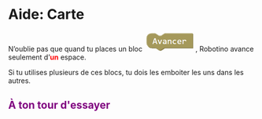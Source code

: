 <style>
img[alt="BlocAvancer"]{
    height:40px;
}
</style>
# Aide: Carte

N’oublie pas que quand tu places un bloc ![BlocAvancer][bloc_avancer], Robotino avance seulement d’**<span style="color:red;">un</span>** espace.<br>
 
Si tu utilises plusieurs de ces blocs, tu dois les emboiter les uns dans les autres.<br>

## <span style="color: #800080">À ton tour d'essayer</span>

[bloc_avancer]: img/avancer_carte.png
